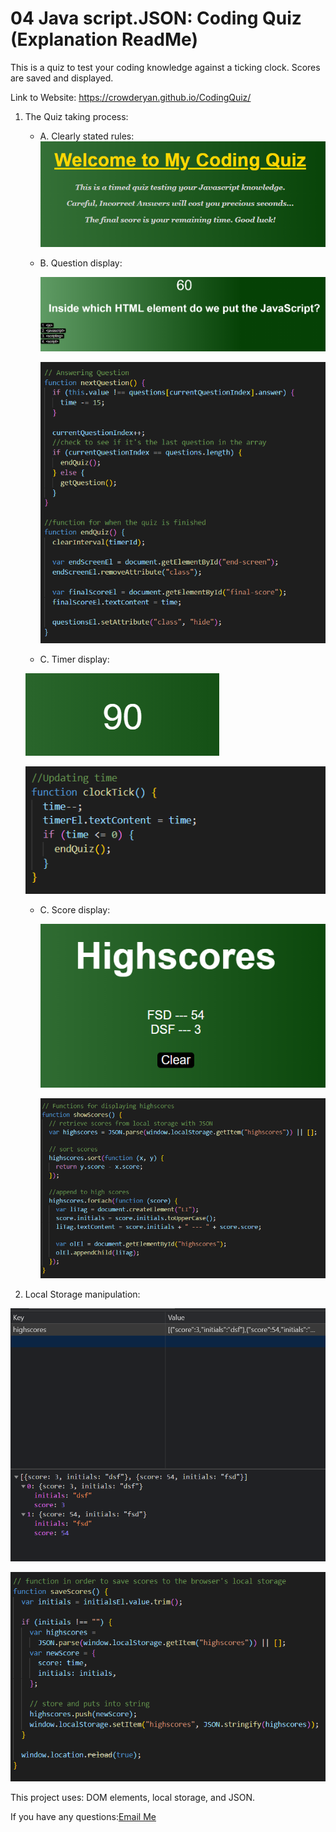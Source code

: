 # 04 Java script.JSON: Coding Quiz (Explanation ReadMe)

This is a quiz to test your coding knowledge against a ticking clock. Scores are saved and displayed.

Link to Website: https://crowderyan.github.io/CodingQuiz/

1.  The Quiz taking process:

    - A. Clearly stated rules:
      ![title and instructions](./images/readme/title.png)

    - B. Question display:

      ![questions](./images/readme/question.png)

      ![questions code](./images/readme/question1.png)

    - C. Timer display:

    ![timer](./images/readme/timer.png)

    ![timer code](./images/readme/timer1.png)

    - C. Score display:

      ![scores](./images/readme/scores.png)

      ![score code](./images/readme/scores1.png)

2.  Local Storage manipulation:

![browser local storage](./images/readme/storage.png)

![local storage code](./images/readme/storage1.png)

This project uses: DOM elements, local storage, and JSON.

If you have any questions:<a href="mailto:rebuiltrival@gmail.com" hspace="20">Email Me</a>
